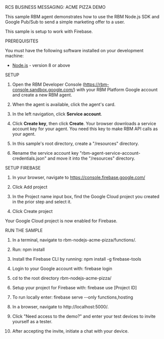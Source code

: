 RCS BUSINESS MESSAGING: ACME PIZZA DEMO

This sample RBM agent demonstrates how to use the RBM Node.js SDK and Google Pub/Sub to
send a simple marketing offer to a user.

This sample is setup to work with Firebase.


PREREQUISITES

You must have the following software installed on your development machine:

* [Node.js](https://nodejs.org/en/) - version 8 or above


SETUP

1. Open the RBM Developer Console (https://rbm-console.sandbox.google.com/) with your RBM Platform
Google account and create a new RBM agent.

2. When the agent is available, click the agent's card.

3. In the left navigation, click **Service account**.

4. Click **Create key**, then click **Create**. Your browser downloads a service account key for
your agent. You need this key to make RBM API calls as your agent.

5. In this sample's root directory, create a "/resources" directory.

6. Rename the service account key "rbm-agent-service-account-credentials.json" and move it
into the "/resources" directory.


SETUP FIREBASE

1. In your browser, navigate to https://console.firebase.google.com/

2. Click Add project

3. In the Project name input box, find the Google Cloud project you created in
the prior step and select it.

4. Click Create project

Your Google Cloud project is now enabled for Firebase.


RUN THE SAMPLE

1. In a terminal, navigate to rbm-nodejs-acme-pizza/functions/.

2. Run: npm install

3. Install the Firebase CLI by running: npm install -g firebase-tools

4. Login to your Google account with: firebase login

5. cd to the root directory rbm-nodejs-acme-pizza/

6. Setup your project for Firebase with: firebase use [Project ID]

7. To run locally enter: firebase serve --only functions,hosting

8. In a browser, navigate to http://localhost:5000/.

9. Click "Need access to the demo?" and enter your test devices to invite yourself as a tester.

10. After accepting the invite, initiate a chat with your device.